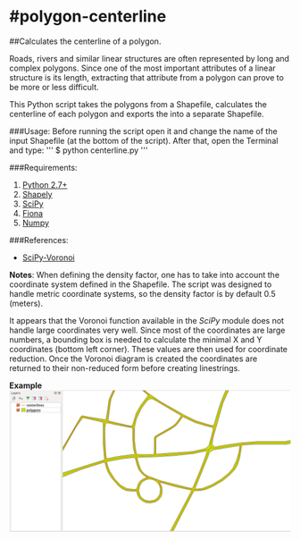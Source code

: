 #polygon-centerline
==================

##Calculates the centerline of a polygon.

Roads, rivers and similar linear structures are often represented by long and complex polygons. Since one of the most important attributes of a linear structure is its length, extracting that attribute from a polygon can prove to be more or less difficult.

This Python script takes the polygons from a Shapefile, calculates the centerline of each polygon and exports the into a separate Shapefile.

###Usage:
Before running the script open it and change the name of the input Shapefile (at the bottom of the script). After that, open the Terminal and type:
'''
$ python centerline.py
'''

###Requirements:
1. [Python 2.7+](https://www.python.org/download/releases/2.7/)
2. [Shapely](https://pypi.python.org/pypi/Shapely)
3. [SciPy](http://www.scipy.org/)
4. [Fiona](https://pypi.python.org/pypi/Fiona/)
5. [Numpy](http://www.scipy.org/)

###References:
* [SciPy-Voronoi](http://docs.scipy.org/doc/scipy/reference/tutorial/spatial.html#voronoi-diagrams)

**Notes**:
When defining the density factor, one has to take into account the coordinate system defined in the Shapefile. The script was designed to handle metric coordinate systems, so the density factor is by default 0.5 (meters).

It appears that the Voronoi function available in the *SciPy* module does not handle large coordinates very well. Since most of the coordinates are large numbers, a bounding box is needed to calculate the minimal X and Y coordinates (bottom left corner). These values are then used for coordinate reduction. Once the Voronoi diagram is created the coordinates are returned to their non-reduced form before creating linestrings.

**Example**
![Screenshot](Screenshot.png)
